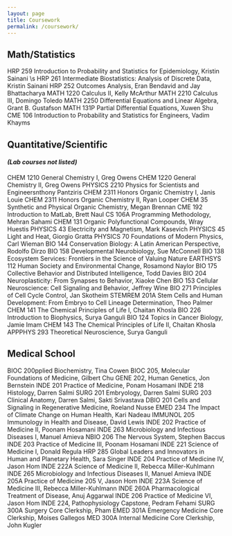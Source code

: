 ```yaml
---
layout: page
title: Coursework
permalink: /coursework/
---
```


## Math/Statistics
HRP 259 Introduction to Probability and Statistics for Epidemiology, Kristin Sainani \s
HRP 261 Intermediate Biostatistics: Analysis of Discrete Data, Kristin Sainani
HRP 252 Outcomes Analysis, Eran Bendavid and Jay Bhattacharya
MATH 1220 Calculus II, Kelly McArthur
MATH 2210 Calculus III, Domingo Toledo
MATH 2250 Differential Equations and Linear Algebra, Grant B. Gustafson
MATH 131P Partial Differential Equations, Xuwen Shu
CME 106 Introduction to Probability and Statistics for Engineers, Vadim Khayms

## Quantitative/Scientific 
#### _(Lab courses not listed)_
CHEM 1210 General Chemistry I, Greg Owens
CHEM 1220 General Chemistry II,  Greg Owens
PHYSICS 2210 Physics for Scientists and Engineersnthony Pantziris
CHEM 2311 Honors Organic Chemistry I, Janis Louie
CHEM 2311 Honors Organic Chemistry II, Ryan Looper
CHEM 35 Synthetic and Physical Organic Chemistry, Megan Brennan
CME 192 Introduction to MatLab, Brett Naul
CS 106A Programming Methodology, Mehran Sahami
CHEM 131 Organic Polyfunctional Compounds, Wray Huestis
PHYSICS 43 Electricity and Magnetism, Mark Kasevich
PHYSICS 45 Light and Heat, Giorgio Gratta 
PHYSICS 70 Foundations of Modern Physics, Carl Wieman
BIO 144 Conservation Biology: A Latin American Perspective, Rodolfo Dirzo
BIO 158 Developmental Neurobiology, Sue McConnell
BIO 138 Ecosystem Services: Frontiers in the Science of Valuing Nature
EARTHSYS 112 Human Society and Environmental Change, Rosamond Naylor
BIO 175 Collective Behavior and Distributed Intelligence, Todd Davies
BIO 204 Neuroplasticity: From Synapses to Behavior, Xiaoke Chen
BIO 153 Cellular Neuroscience: Cell Signaling and Behavior, Jeffrey Wine
BIO 271 Principles of Cell Cycle Control, Jan Skotheim
STEMREM 201A Stem Cells and Human Development: From Embryo to Cell Lineage Determination, Theo Palmer
CHEM 141 The Chemical Principles of Life I, Chaitan Khosla
BIO 226 Introduction to Biophysics, Surya Ganguli
BIO 124 Topics in Cancer Biology, Jamie Imam
CHEM 143 The Chemical Principles of Life II, Chaitan Khosla 
APPPHYS 293 Theoretical Neuroscience, Surya Ganguli

## Medical School
BIOC 200pplied Biochemistry, Tina Cowen
BIOC 205, Molecular Foundations of Medicine, Gilbert Chu
GENE 202, Human Genetics, Jon Bernstein
INDE 201 Practice of Medicine, Ponam Hosamani
INDE 218 Histology, Darren Salmi
SURG 201 Embryology, Darren Salmi 
SURG 203 Clinical Anatomy, Darren Salmi, Sakti Srivastava 
DBIO 201 Cells and Signaling in Regenerative Medicine, Roeland Nusse
EMED 234 The Impact of Climate Change on Human Health, Kari Nadeau 
IMMUNOL 205 Immunology in Health and Disease, David Lewis
INDE 202 Practice of Medicine II, Poonam Hosamani
INDE 263 Microbiology and Infectious Diseases I, Manuel Amieva
NBIO 206 The Nervous System, Stephen Baccus
INDE 203 Practice of Medicine III, Poonam Hosamani
INDE 221 Science of Medicine I, Donald Regula 
HRP 285 Global Leaders and Innovators in Human and Planetary Health, Sara Singer
INDE 204 Practice of Medicine IV, Jason Hom
INDE 222A Science of Medicine II, Rebecca Miller-Kuhlmann
INDE 265 Microbiology and Infectious Diseases II, Manuel Amieva
INDE 205A Practice of Medicine 205 V, Jason Hom
INDE 223A Science of Medicine III, Rebecca Miller-Kuhlmann
INDE 260A Pharmacological Treatment of Disease, Anuj Aggarwal 
INDE 206 Practice of Medicine VI, Jason Hom
INDE 224, Pathophysiology Capstone, Pedram Fehami
SURG 300A Surgery Core Clerkship, Pham
EMED 301A Emergency Medicine Core Clerkship, Moises Gallegos 
MED 300A Internal Medicine Core Clerkship, John Kugler
